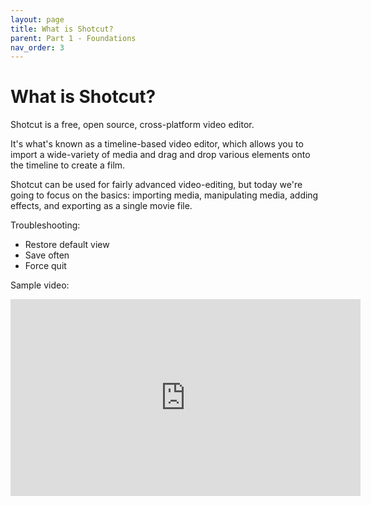 ```yaml
---
layout: page
title: What is Shotcut?
parent: Part 1 - Foundations
nav_order: 3
---
```

# What is Shotcut?

Shotcut is a free, open source, cross-platform video editor.

It's what's known as a timeline-based video editor, which allows you to import a wide-variety of media and drag and drop various elements onto the timeline to create a film.

Shotcut can be used for fairly advanced video-editing, but today we're going to focus on the basics: importing media, manipulating media, adding effects, and exporting as a single movie file.

Troubleshooting:

+ Restore default view
+ Save often
+ Force quit

Sample video:
<iframe width="560" height="315" src="https://www.youtube.com/embed/d752GLDYqaA" title="YouTube video player" frameborder="0" allow="accelerometer; autoplay; clipboard-write; encrypted-media; gyroscope; picture-in-picture" allowfullscreen></iframe>
